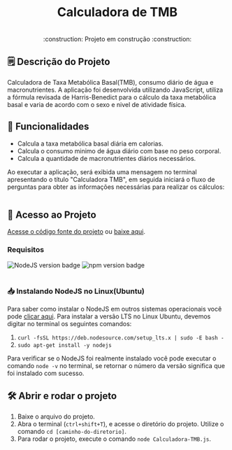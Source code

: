 <div align="center"> 
<h1> Calculadora de TMB</h1>
<img alt="" src="https://img.shields.io/badge/JavaScript-yellow">
<img alt="" src="https://img.shields.io/badge/NodeJS-A1C935">
</div>

<div align="center">
:construction: Projeto em construção :construction:
</div>

<div>
<h2>🗒️ Descrição do Projeto</h2>
<p>Calculadora de Taxa Metabólica Basal(TMB), consumo diário de água e macronutrientes. A aplicação foi desenvolvida utilizando JavaScript, utiliza a fórmula revisada de Harris-Benedict para o cálculo da taxa metabólica basal e varia de acordo com o sexo e nivel de atividade física.</p>
</div>

<h2>🔧 Funcionalidades</h2>
<ul>
  <li>Calcula a taxa metabólica basal diária em calorias.</li>
  <li>Calcula o consumo minimo de água diário com base no peso corporal.</li>
  <li>Calcula a quantidade de macronutrientes diários necessários. </li>
</ul>
<p>Ao executar a aplicação, será exibida uma mensagem no terminal apresentando o título "Calculadora TMB", em seguida iniciará o fluxo de perguntas para obter as informações necessárias para realizar os cálculos:</p>
<img alt="" src="https://user-images.githubusercontent.com/101437257/266078938-053c0635-843f-4da1-830e-466c06817766.gif"> 

<h2>📁 Acesso ao Projeto</h2>
<p> <a href="https://github.com/Z0catelli/Calculadora-TMB/blob/main/calculadora-TMB.js">Acesse o código fonte do projeto</a> ou <a href="https://github.com/Z0catelli/Calculadora-TMB/archive/refs/heads/main.zip">baixe aqui</a>.</p>

<h3>Requisitos</h3>
<div>
  <img alt="NodeJS version badge" src="https://img.shields.io/badge/NodeJS-v18.17.1-A1C935">
  <img alt="npm version badge" src="https://img.shields.io/badge/npm-v9.6.7-A1C935">
</div>
<br>

<h3>📥 Instalando NodeJS no Linux(Ubuntu)</h3>
<p> Para saber como instalar o NodeJS em outros sistemas operacionais você pode <a href="">clicar aqui</a>. Para instalar a versão LTS no Linux Ubuntu, devemos digitar no terminal os seguintes comandos:</p>
<div>
  <ol>
    <li><code>curl -fsSL https://deb.nodesource.com/setup_lts.x | sudo -E bash -</code></li>
    <li><code>sudo apt-get install -y nodejs</code></li>
  </ol>
</div>
<p>Para verificar se o NodeJS foi realmente instalado você pode executar o comando <code>node -v</code> no terminal, se retornar o número da versão significa que foi instalado com sucesso.</p>

<h2> 🛠️ Abrir e rodar o projeto </h2>
<div>
  <ol>
    <li> Baixe o arquivo do projeto.</li>
    <li> Abra o terminal (<code>ctrl+shift+T</code>), e acesse o diretório do projeto. Utilize o comando <code>cd [caminho-do-diretorio]</code>. </li>
    <li> Para rodar o projeto, execute o comando <code>node Calculadora-TMB.js</code>. </li>
  </ol>  
</div>

